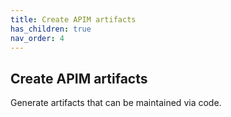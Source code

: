 ```yaml
---
title: Create APIM artifacts
has_children: true
nav_order: 4
---
```



## Create APIM artifacts

Generate artifacts that can be maintained via code.